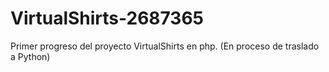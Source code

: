 # VirtualShirts-2687365
Primer progreso del proyecto VirtualShirts en php. (En proceso de traslado a Python)

